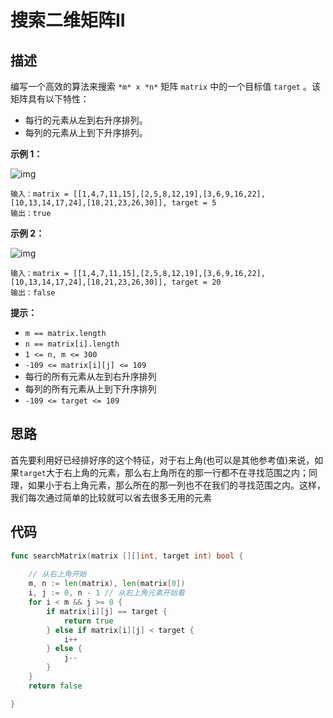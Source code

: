 # 搜索二维矩阵II

## 描述

编写一个高效的算法来搜索 `*m* x *n*` 矩阵 `matrix` 中的一个目标值 `target` 。该矩阵具有以下特性：

- 每行的元素从左到右升序排列。
- 每列的元素从上到下升序排列。

 

**示例 1：**

![img](https://assets.leetcode-cn.com/aliyun-lc-upload/uploads/2020/11/25/searchgrid2.jpg)

```
输入：matrix = [[1,4,7,11,15],[2,5,8,12,19],[3,6,9,16,22],[10,13,14,17,24],[18,21,23,26,30]], target = 5
输出：true
```

**示例 2：**

![img](https://assets.leetcode-cn.com/aliyun-lc-upload/uploads/2020/11/25/searchgrid.jpg)

```
输入：matrix = [[1,4,7,11,15],[2,5,8,12,19],[3,6,9,16,22],[10,13,14,17,24],[18,21,23,26,30]], target = 20
输出：false
```

 

**提示：**

- `m == matrix.length`
- `n == matrix[i].length`
- `1 <= n, m <= 300`
- `-109 <= matrix[i][j] <= 109`
- 每行的所有元素从左到右升序排列
- 每列的所有元素从上到下升序排列
- `-109 <= target <= 109`



## 思路

首先要利用好已经排好序的这个特征，对于右上角(也可以是其他参考值)来说，如果`target`大于右上角的元素，那么右上角所在的那一行都不在寻找范围之内；同理，如果小于右上角元素，那么所在的那一列也不在我们的寻找范围之内。这样，我们每次通过简单的比较就可以省去很多无用的元素



## 代码

```go
func searchMatrix(matrix [][]int, target int) bool {
    
    // 从右上角开始
    m, n := len(matrix), len(matrix[0])
    i, j := 0, n - 1 // 从右上角元素开始看
    for i < m && j >= 0 {
        if matrix[i][j] == target {
            return true
        } else if matrix[i][j] < target {
            i++
        } else {
            j--
        }
    }
    return false

}
```

